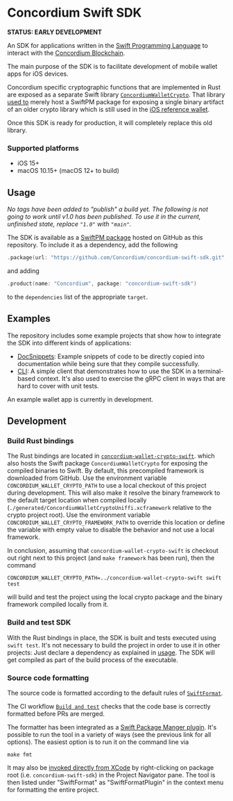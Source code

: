 # Concordium Swift SDK

**STATUS: EARLY DEVELOPMENT**

An SDK for applications written in the [Swift Programming Language](https://www.swift.org/) to
interact with the [Concordium Blockchain](https://concordium.com).

The main purpose of the SDK is to facilitate development of mobile wallet apps for iOS devices.

Concordium specific cryptographic functions that are implemented in Rust are exposed as a separate Swift library
[`ConcordiumWalletCrypto`](https://github.com/Concordium/concordium-wallet-crypto-swift).
That library [used to](https://github.com/Concordium/concordium-wallet-crypto-swift?tab=readme-ov-file#prior-usage)
merely host a SwiftPM package for exposing a single binary artifact of an older crypto library
which is still used in the [iOS reference wallet](https://github.com/Concordium/concordium-reference-wallet-ios/).

Once this SDK is ready for production, it will completely replace this old library.

### Supported platforms

- iOS 15+
- macOS 10.15+ (macOS 12+ to build)

## Usage

*No tags have been added to "publish" a build yet. The following is not going to work until v1.0 has been published.
To use it in the current, unfinished state, replace `"1.0"` with `"main"`.*

The SDK is available as a [SwiftPM package](https://developer.apple.com/documentation/xcode/swift-packages)
hosted on GitHub as this repository.
To include it as a dependency, add the following 

```swift
.package(url: "https://github.com/Concordium/concordium-swift-sdk.git", from: "1.0")
```

and adding

```swift
.product(name: "Concordium", package: "concordium-swift-sdk")
```

to the `dependencies` list of the appropriate `target`.

## Examples

The repository includes some example projects that show how to integrate the SDK into different kinds of applications:

- [DocSnippets](./examples/DocSnippets):
  Example snippets of code to be directly copied into documentation while being sure that they compile successfully.
- [CLI](./examples/CLI):
  A simple client that demonstrates how to use the SDK in a terminal-based context.
  It's also used to exercise the gRPC client in ways that are hard to cover with unit tests.

An example wallet app is currently in development.

## Development

### Build Rust bindings

The Rust bindings are located in [`concordium-wallet-crypto-swift`](https://github.com/Concordium/concordium-wallet-crypto-swift).
which also hosts the Swift package `ConcordiumWalletCrypto` for exposing the compiled binaries to Swift.
By default, this precompiled framework is downloaded from GitHub.
Use the environment variable `CONCORDIUM_WALLET_CRYPTO_PATH` to use a local checkout of this project during development.
This will also make it resolve the binary framework to the default target location when compiled locally
(`./generated/ConcordiumWalletCryptoUniffi.xcframework` relative to the crypto project root).
Use the environment variable `CONCORDIUM_WALLET_CRYPTO_FRAMEWORK_PATH` to override this location
or define the variable with empty value to disable the behavior and not use a local framework.

In conclusion, assuming that `concordium-wallet-crypto-swift` is checkout out right next to this project
(and `make framework` has been run), then the command
```shell
CONCORDIUM_WALLET_CRYPTO_PATH=../concordium-wallet-crypto-swift swift test
```
will build and test the project using the local crypto package and the binary framework compiled locally from it.

### Build and test SDK

With the Rust bindings in place, the SDK is built and tests executed using `swift test`.
It's not necessary to build the project in order to use it in other projects:
Just declare a dependency as explained in [usage](#usage).
The SDK will get compiled as part of the build process of the executable.

### Source code formatting

The source code is formatted according to the default rules of [`SwiftFormat`](https://github.com/nicklockwood/SwiftFormat).

The CI workflow [`Build and test`](https://github.com/Concordium/concordium-swift-sdk/blob/main/.github/workflows/build%2Btest.yml)
checks that the code base is correctly formatted before PRs are merged.

The formatter has been integrated as a
[Swift Package Manger plugin](https://github.com/nicklockwood/SwiftFormat#swift-package-manager-plugin).
It's possible to run the tool in a variety of ways (see the previous link for all options).
The easiest option is to run it on the command line via

```shell
make fmt
```

It may also be [invoked directly from XCode](https://github.com/nicklockwood/SwiftFormat#trigger-plugin-from-xcode)
by right-clicking on package root (i.e. `concordium-swift-sdk`) in the Project Navigator pane.
The tool is then listed under "SwiftFormat" as "SwiftFormatPlugin" in the context menu for formatting the entire project.
